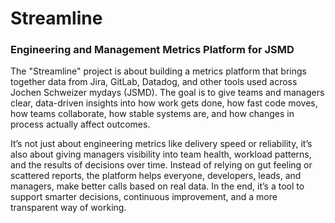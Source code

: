 # Streamline

### Engineering and Management Metrics Platform for JSMD

The "Streamline" project is about building a metrics platform that brings together data from Jira, GitLab, Datadog, and
other tools
used across Jochen Schweizer mydays (JSMD). The goal is to give teams and managers clear, data-driven insights into how
work gets done, how fast code moves, how teams collaborate, how stable systems are, and how changes in process actually
affect outcomes.

It’s not just about engineering metrics like delivery speed or reliability, it’s also about giving managers visibility
into team health, workload patterns, and the results of decisions over time. Instead of relying on gut feeling or
scattered reports, the platform helps everyone, developers, leads, and managers, make better calls based on real data.
In the end, it’s a tool to support smarter decisions, continuous improvement, and a more transparent way of working.